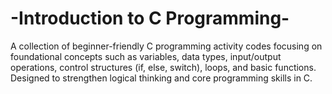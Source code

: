# -Introduction to C Programming-
A collection of beginner-friendly C programming activity codes focusing on foundational concepts such as variables, data types, input/output operations, control structures (if, else, switch), loops, and basic functions. Designed to strengthen logical thinking and core programming skills in C.
